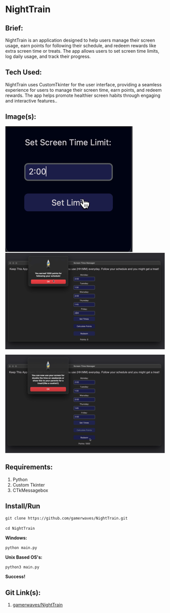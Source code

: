 # **NightTrain**
**Brief:**
-
NightTrain is an application designed to help users manage their screen usage, earn points for following their schedule, and redeem rewards like extra screen time or treats. The app allows users to set screen time limits, log daily usage, and track their progress.

**Tech Used:**
-
NightTrain uses CustomTkinter for the user interface, providing a seamless experience for users to manage their screen time, earn points, and redeem rewards. The app helps promote healthier screen habits through engaging and interactive features..

**Image(s):**
-
![NT set image](https://github.com/gamerwaves/NightTrain/blob/main/imgs/set.png?raw=true)
 ![NT points image](https://github.com/gamerwaves/NightTrain/blob/main/imgs/points.png?raw=true)

![NT prize image](https://github.com/gamerwaves/NightTrain/blob/main/imgs/prize.png?raw=true)

**Requirements:**
-
 1. Python
 2. Custom Tkinter
 4. CTkMessagebox

Install/Run
-
    git clone https://github.com/gamerwaves/NightTrain.git

    cd NightTrain
    
 **Windows:**
	 
	python main.py
	
**Unix Based OS's:**

	python3 main.py

**Success!**

**Git Link(s):**
-
 1. [gamerwaves/NightTrain](https://github.com/gamerwaves/NightTrain)
